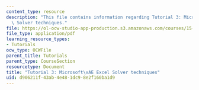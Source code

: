 ```yaml
---
content_type: resource
description: "This file contains information regarding Tutorial 3: Microsoft\xAE Excel\
  \ Solver techniques."
file: https://ol-ocw-studio-app-production.s3.amazonaws.com/courses/15-053-optimization-methods-in-management-science-spring-2013/d906211f43ab4e481dc98e2f160ba1d9_MIT15_053S13_tut03.pdf
file_type: application/pdf
learning_resource_types:
- Tutorials
ocw_type: OCWFile
parent_title: Tutorials
parent_type: CourseSection
resourcetype: Document
title: "Tutorial 3: Microsoft\xAE Excel Solver techniques"
uid: d906211f-43ab-4e48-1dc9-8e2f160ba1d9
---
```

